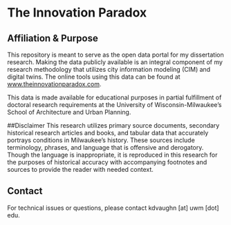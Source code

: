 # The Innovation Paradox
## Affiliation & Purpose
This repository is meant to serve as the open data portal for my dissertation research.  Making the data publicly available is an integral component of my research methodology that utilizes city information modeling (CIM) and digital twins.  The online tools using this data can be found at www.theinnovationparadox.com.

This data is made available for educational purposes in partial fulfillment of doctoral research requirements at the University of Wisconsin-Milwaukee’s School of Architecture and Urban Planning.

##Disclaimer
This research utilizes primary source documents, secondary historical research articles and books, and tabular data that accurately portrays conditions in Milwaukee’s history.  These sources include terminology, phrases, and language that is offensive and derogatory.  Though the language is inappropriate, it is reproduced in this research for the purposes of historical accuracy with accompanying footnotes and sources to provide the reader with needed context.

## Contact
For technical issues or questions, please contact kdvaughn [at] uwm [dot] edu.
